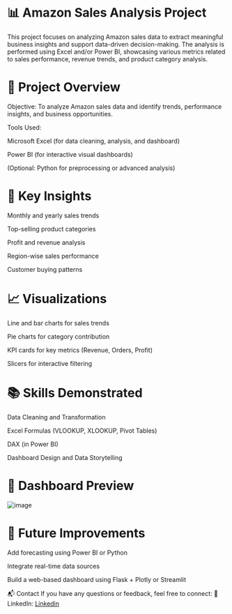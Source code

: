 # 📊 Amazon Sales Analysis Project
This project focuses on analyzing Amazon sales data to extract meaningful business insights and support data-driven decision-making. The analysis is performed using Excel and/or Power BI, showcasing various metrics related to sales performance, revenue trends, and product category analysis.
# 🧾 Project Overview
Objective: To analyze Amazon sales data and identify trends, performance insights, and business opportunities.

Tools Used:

Microsoft Excel (for data cleaning, analysis, and dashboard)

Power BI (for interactive visual dashboards)

(Optional: Python for preprocessing or advanced analysis)
# 📌 Key Insights
Monthly and yearly sales trends

Top-selling product categories

Profit and revenue analysis

Region-wise sales performance

Customer buying patterns
# 📈 Visualizations
Line and bar charts for sales trends

Pie charts for category contribution

KPI cards for key metrics (Revenue, Orders, Profit)

Slicers for interactive filtering

# 📚 Skills Demonstrated
Data Cleaning and Transformation

Excel Formulas (VLOOKUP, XLOOKUP, Pivot Tables)

DAX (in Power BI)

Dashboard Design and Data Storytelling
# 📸 Dashboard Preview
![image](https://github.com/user-attachments/assets/a199a632-25d8-4108-9f28-594ea766e6dd)


# 🧠 Future Improvements
Add forecasting using Power BI or Python

Integrate real-time data sources

Build a web-based dashboard using Flask + Plotly or Streamlit

📬 Contact
If you have any questions or feedback, feel free to connect:
💼 LinkedIn: <a href="https://www.linkedin.com/in/bappa-roy-723256345/">Linkedin</a>

